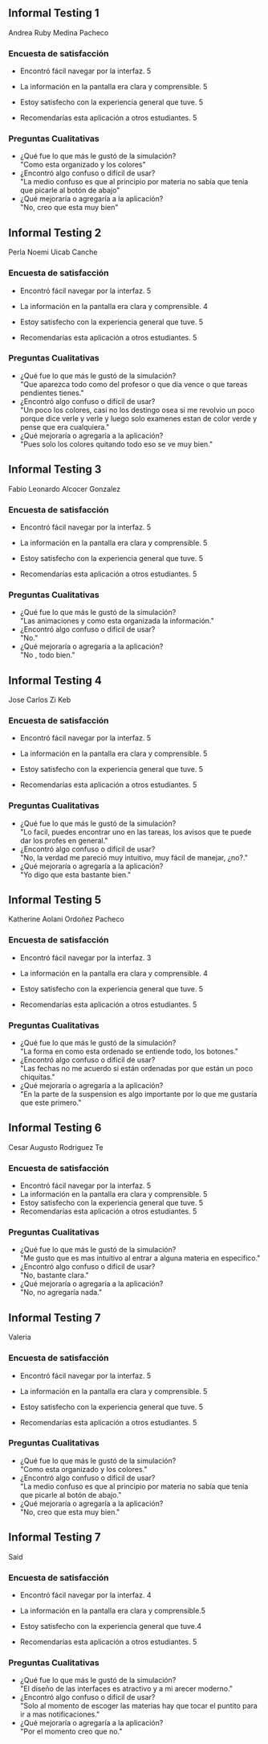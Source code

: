 ## Informal Testing 1 
Andrea Ruby Medina Pacheco
### Encuesta de satisfacción
* Encontró fácil navegar por la interfaz. 5 

* La información en la pantalla era clara y comprensible. 5 

* Estoy satisfecho con la experiencia general que tuve. 5 

* Recomendarías esta aplicación a otros estudiantes. 5 

### Preguntas Cualitativas
- ¿Qué fue lo que más le gustó de la simulación? <br> "Como esta organizado y los colores"
- ¿Encontró algo confuso o difícil de usar?  <br> "La medio confuso es que al principio por materia no sabía que tenía que picarle al botón de abajo" 
- ¿Qué mejoraría o agregaría a la aplicación?  <br> "No, creo que esta muy bien" 

## Informal Testing 2 
Perla Noemi Uicab Canche

### Encuesta de satisfacción
* Encontró fácil navegar por la interfaz. 5 

* La información en la pantalla era clara y comprensible.  4

* Estoy satisfecho con la experiencia general que tuve. 5 

* Recomendarías esta aplicación a otros estudiantes. 5 

### Preguntas Cualitativas
- ¿Qué fue lo que más le gustó de la simulación? <br> "Que aparezca todo como del profesor o que dia vence o que tareas pendientes tienes."
- ¿Encontró algo confuso o difícil de usar?  <br> "Un poco los colores, casi no los destingo osea si me revolvio un poco porque dice verle y verle y luego solo examenes estan de color verde y pense que era cualquiera."
- ¿Qué mejoraría o agregaría a la aplicación?  <br> "Pues solo los colores quitando todo eso se ve muy bien."

## Informal Testing 3  
Fabio Leonardo Alcocer Gonzalez

### Encuesta de satisfacción
* Encontró fácil navegar por la interfaz. 5 

* La información en la pantalla era clara y comprensible. 5 

* Estoy satisfecho con la experiencia general que tuve.  5 

* Recomendarías esta aplicación a otros estudiantes.  5

### Preguntas Cualitativas
- ¿Qué fue lo que más le gustó de la simulación?<br> "Las animaciones y como esta organizada la información."
- ¿Encontró algo confuso o difícil de usar?<br> "No."
- ¿Qué mejoraría o agregaría a la aplicación? <br>"No , todo bien." 

## Informal Testing 4 
Jose Carlos Zi Keb

### Encuesta de satisfacción
* Encontró fácil navegar por la interfaz. 5 

* La información en la pantalla era clara y comprensible. 5 

* Estoy satisfecho con la experiencia general que tuve.  5 

* Recomendarías esta aplicación a otros estudiantes.  5

### Preguntas Cualitativas
- ¿Qué fue lo que más le gustó de la simulación?<br> "Lo facil, puedes encontrar uno en las tareas, los avisos que te puede dar los profes en general."
- ¿Encontró algo confuso o difícil de usar?<br> "No, la verdad me pareció muy intuitivo, muy fácil de manejar, ¿no?."
- ¿Qué mejoraría o agregaría a la aplicación? <br>"Yo digo que esta bastante bien." 



## Informal Testing 5 
Katherine Aolani Ordoñez Pacheco

### Encuesta de satisfacción
* Encontró fácil navegar por la interfaz. 3 

* La información en la pantalla era clara y comprensible. 4

* Estoy satisfecho con la experiencia general que tuve.  5 

* Recomendarías esta aplicación a otros estudiantes. 5 

### Preguntas Cualitativas
- ¿Qué fue lo que más le gustó de la simulación? <br> "La forma en como esta ordenado se entiende todo, los botones."  
- ¿Encontró algo confuso o difícil de usar?<br> "Las fechas no me acuerdo si están ordenadas por que están un poco chiquitas."  
- ¿Qué mejoraría o agregaría a la aplicación?<br> "En la parte de la suspension es algo importante por lo que me gustaría que este primero." 
 
## Informal Testing 6 
Cesar Augusto Rodriguez Te

### Encuesta de satisfacción
* Encontró fácil navegar por la interfaz. 5    
* La información en la pantalla era clara y comprensible. 5  
* Estoy satisfecho con la experiencia general que tuve.  5 
* Recomendarías esta aplicación a otros estudiantes.  5 

### Preguntas Cualitativas
- ¿Qué fue lo que más le gustó de la simulación?<br> "Me gusto que es mas intuitivo al entrar a alguna materia en especifico."  
- ¿Encontró algo confuso o difícil de usar?<br> "No, bastante clara."
- ¿Qué mejoraría o agregaría a la aplicación?<br> "No, no agregaría nada."

## Informal Testing 7  
Valeria

### Encuesta de satisfacción
* Encontró fácil navegar por la interfaz. 5    

* La información en la pantalla era clara y comprensible. 5 

* Estoy satisfecho con la experiencia general que tuve. 5 

* Recomendarías esta aplicación a otros estudiantes. 5 

### Preguntas Cualitativas
- ¿Qué fue lo que más le gustó de la simulación?<br> "Como esta organizado y los colores."  
- ¿Encontró algo confuso o difícil de usar?<br> "La medio confuso es que al principio por materia no sabía que tenía que picarle al botón de abajo." 
- ¿Qué mejoraría o agregaría a la aplicación?<br> "No, creo que esta muy bien."  


## Informal Testing 7  
Said

### Encuesta de satisfacción
* Encontró fácil navegar por la interfaz. 4 

* La información en la pantalla era clara y comprensible.5 

* Estoy satisfecho con la experiencia general que tuve.4  

* Recomendarías esta aplicación a otros estudiantes. 5 
 ### Preguntas Cualitativas
- ¿Qué fue lo que más le gustó de la simulación?<br> "El diseño de las interfaces es atractivo y a mi arecer moderno." 
- ¿Encontró algo confuso o difícil de usar?<br> "Solo al momento de escoger las materias hay que tocar el puntito para ir a mas notificaciones."
- ¿Qué mejoraría o agregaría a la aplicación?<br> "Por el momento creo que no." 
 

